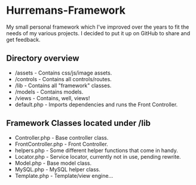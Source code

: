 Hurremans-Framework
===================

My small personal framework which I've improved over the years to fit the needs of my various projects.
I decided to put it up on GitHub to share and get feedback.

Directory overview
-----------------------------------
+ /assets - Contains css/js/image assets.
+ /controls - Contains all controls/routes.
+ /lib - Contains all "framework" classes.
+ /models - Contains models.
+ /views - Contains, well, views!
+ default.php - Imports dependencies and runs the Front Controller.

Framework Classes located under /lib
------------------------------------
+ Controller.php - Base controller class.
+ FrontController.php - Front Controller.
+ helpers.php - Some different helper functions that come in handy.
+ Locator.php - Service locator, currently not in use, pending rewrite.
+ Model.php - Base model class.
+ MySQL.php - MySQL helper class.
+ Template.php - Template/view engine...
